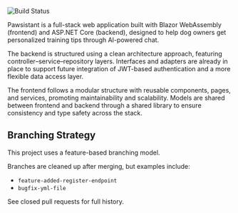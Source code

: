 ![Build Status](https://img.shields.io/github/actions/workflow/status/marlenhalvorsen/Pawsistant/dotnet.yml?label=.NET%20Build&style=for-the-badge)

Pawsistant is a full-stack web application built with Blazor WebAssembly (frontend) and ASP.NET Core (backend), designed to help dog owners get personalized training tips through AI-powered chat.

The backend is structured using a clean architecture approach, featuring controller–service–repository layers. Interfaces and adapters are already in place to support future integration of JWT-based authentication and a more flexible data access layer.

The frontend follows a modular structure with reusable components, pages, and services, promoting maintainability and scalability. Models are shared between frontend and backend through a shared library to ensure consistency and type safety across the stack.

## Branching Strategy

This project uses a feature-based branching model.

Branches are cleaned up after merging, but examples include:

- `feature-added-register-endpoint`
- `bugfix-yml-file`

See closed pull requests for full history.
